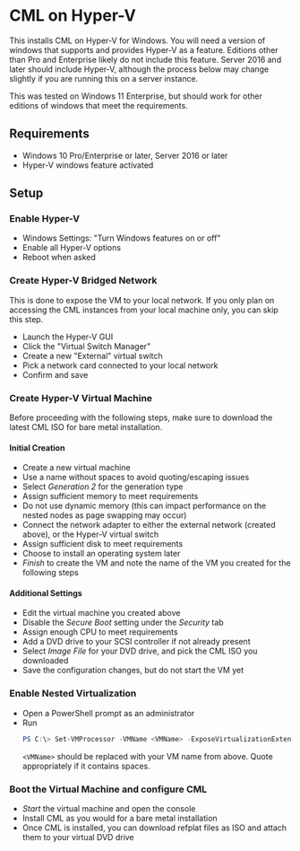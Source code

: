 # CML on Hyper-V
This installs CML on Hyper-V for Windows. You will need a version of windows that supports and provides Hyper-V as a feature. Editions other than Pro and Enterprise likely do not include this feature. Server 2016 and later should include Hyper-V, although the process below may change slightly if you are running this on a server instance.

This was tested on Windows 11 Enterprise, but should work for other editions of windows that meet the requirements.

## Requirements
- Windows 10 Pro/Enterprise or later, Server 2016 or later
- Hyper-V windows feature activated

## Setup
### Enable Hyper-V
- Windows Settings: "Turn Windows features on or off"
- Enable all Hyper-V options
- Reboot when asked

### Create Hyper-V Bridged Network
This is done to expose the VM to your local network. If you only plan on accessing the CML instances from your local machine only, you can skip this step.
- Launch the Hyper-V GUI
- Click the "Virtual Switch Manager"
- Create a new "External" virtual switch
- Pick a network card connected to your local network
- Confirm and save

### Create Hyper-V Virtual Machine
Before proceeding with the following steps, make sure to download the latest CML ISO for bare metal installation.

#### Initial Creation
- Create a new virtual machine
- Use a name without spaces to avoid quoting/escaping issues
- Select _Generation 2_ for the generation type
- Assign sufficient memory to meet requirements
- Do not use dynamic memory (this can impact performance on the nested nodes as page swapping may occur)
- Connect the network adapter to either the external network (created above), or the Hyper-V virtual switch
- Assign sufficient disk to meet requirements
- Choose to install an operating system later
- _Finish_ to create the VM and note the name of the VM you created for the following steps

#### Additional Settings
- Edit the virtual machine you created above
- Disable the _Secure Boot_ setting under the _Security_ tab
- Assign enough CPU to meet requirements
- Add a DVD drive to your SCSI controller if not already present
- Select _Image File_ for your DVD drive, and pick the CML ISO you downloaded
- Save the configuration changes, but do not start the VM yet

### Enable Nested Virtualization
- Open a PowerShell prompt as an administrator
- Run
    ```powershell
    PS C:\> Set-VMProcessor -VMName <VMName> -ExposeVirtualizationExtensions $true 
    ```
    `<VMName>` should be replaced with your VM name from above. Quote appropriately if it contains spaces.


### Boot the Virtual Machine and configure CML
- _Start_ the virtual machine and open the console
- Install CML as you would for a bare metal installation
- Once CML is installed, you can download refplat files as ISO and attach them to your virtual DVD drive

